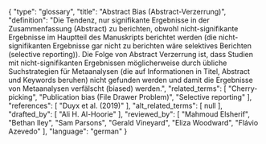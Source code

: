 {
    "type": "glossary",
    "title": "Abstract Bias (Abstract-Verzerrung)",
    "definition": "Die Tendenz, nur signifikante Ergebnisse in der Zusammenfassung (Abstract) zu berichten, obwohl nicht-signifikante Ergebnisse im Hauptteil des Manuskripts berichtet werden (die nicht-signifikanten Ergebnisse gar nicht zu berichten wäre selektives Berichten (selective reporting)). Die Folge von Abstract Verzerrung ist, dass Studien mit nicht-signifikanten Ergebnissen möglicherweise durch übliche Suchstrategien für Metaanalysen (die auf Informationen in Titel, Abstract und Keywords beruhen) nicht gefunden werden und damit die Ergebnisse von Metaanalysen verfälscht (biased) werden.",
    "related_terms": [
        "Cherry-picking",
        "Publication bias (File Drawer Problem)",
        "Selective reporting"
    ],
    "references": [
        "Duyx et al. (2019)"
    ],
    "alt_related_terms": [
        null
    ],
    "drafted_by": [
        "Ali H. Al-Hoorie"
    ],
    "reviewed_by": [
        "Mahmoud Elsherif",
        "Bethan Iley",
        "Sam Parsons",
        "Gerald Vineyard",
        "Eliza Woodward",
        "Flávio Azevedo"
    ],
    "language": "german"
}